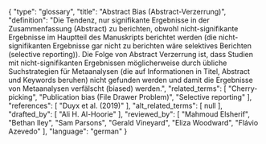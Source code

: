 {
    "type": "glossary",
    "title": "Abstract Bias (Abstract-Verzerrung)",
    "definition": "Die Tendenz, nur signifikante Ergebnisse in der Zusammenfassung (Abstract) zu berichten, obwohl nicht-signifikante Ergebnisse im Hauptteil des Manuskripts berichtet werden (die nicht-signifikanten Ergebnisse gar nicht zu berichten wäre selektives Berichten (selective reporting)). Die Folge von Abstract Verzerrung ist, dass Studien mit nicht-signifikanten Ergebnissen möglicherweise durch übliche Suchstrategien für Metaanalysen (die auf Informationen in Titel, Abstract und Keywords beruhen) nicht gefunden werden und damit die Ergebnisse von Metaanalysen verfälscht (biased) werden.",
    "related_terms": [
        "Cherry-picking",
        "Publication bias (File Drawer Problem)",
        "Selective reporting"
    ],
    "references": [
        "Duyx et al. (2019)"
    ],
    "alt_related_terms": [
        null
    ],
    "drafted_by": [
        "Ali H. Al-Hoorie"
    ],
    "reviewed_by": [
        "Mahmoud Elsherif",
        "Bethan Iley",
        "Sam Parsons",
        "Gerald Vineyard",
        "Eliza Woodward",
        "Flávio Azevedo"
    ],
    "language": "german"
}